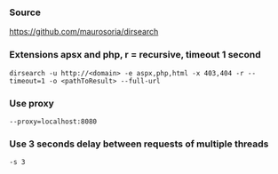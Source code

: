 ### Source
https://github.com/maurosoria/dirsearch  

### Extensions apsx and php, r = recursive, timeout 1 second
```
dirsearch -u http://<domain> -e aspx,php,html -x 403,404 -r --timeout=1 -o <pathToResult> --full-url
```

### Use proxy
```
--proxy=localhost:8080
```

### Use 3 seconds delay between requests of multiple threads
```
-s 3
```

